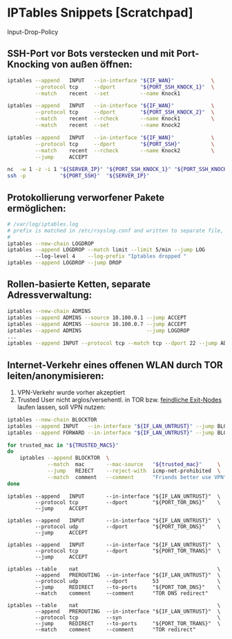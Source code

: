 # IPTables Snippets [Scratchpad]

Input-Drop-Policy

## SSH-Port vor Bots verstecken und mit Port-Knocking von außen öffnen:
``` sh
iptables --append   INPUT   --in-interface "${IF_WAN}"            \
         --protocol tcp     --dport        "${PORT_SSH_KNOCK_1}"  \
         --match    recent  --set          --name Knock1

iptables --append   INPUT   --in-interface "${IF_WAN}"            \
         --protocol tcp     --dport        "${PORT_SSH_KNOCK_2}"  \
         --match    recent  --rcheck       --name Knock1          \
         --match    recent  --set          --name Knock2

iptables --append   INPUT   --in-interface "${IF_WAN}"            \
         --protocol tcp     --dport        "${PORT_SSH}"          \
         --match    recent  --rcheck       --name Knock2          \
         --jump     ACCEPT
```
``` sh
nc  -w 1 -z -i 1 "${SERVER_IP}" "${PORT_SSH_KNOCK_1}" "${PORT_SSH_KNOCK_2}"  # client machine
ssh -p           "${PORT_SSH}"  "${SERVER_IP}"
```

## Protokollierung verworfener Pakete ermöglichen:
``` sh
# /var/log/iptables.log
# prefix is matched in /etc/rsyslog.conf and written to separate file, L4 = Warning
#
iptables --new-chain LOGDROP
iptables --append LOGDROP --match limit --limit 5/min --jump LOG 
         --log-level 4    --log-prefix "Iptables dropped "
iptables --append LOGDROP --jump DROP
```

## Rollen-basierte Ketten, separate Adressverwaltung:
``` sh
iptables --new-chain ADMINS
iptables --append ADMINS --source 10.100.0.1 --jump ACCEPT
iptables --append ADMINS --source 10.100.0.7 --jump ACCEPT
iptables --append ADMINS                     --jump LOGDROP
...
iptables --append INPUT --protocol tcp --match tcp --dport 22 --jump ADMINS
```

## Internet-Verkehr eines offenen WLAN durch TOR leiten/anonymisieren:
1. VPN-Verkehr wurde vorher akzeptiert
2. Trusted User nicht arglos/versehentl. in TOR bzw. [feindliche Exit-Nodes](http://archive.wired.com/politics/security/news/2007/09/embassy_hacks?currentPage=all) laufen lassen, soll VPN nutzen:
``` sh
iptables --new-chain BLOCKTOR
iptables --append INPUT   --in-interface "${IF_LAN_UNTRUST}" --jump BLOCKTOR
iptables --append FORWARD --in-interface "${IF_LAN_UNTRUST}" --jump BLOCKTOR

for trusted_mac in "${TRUSTED_MACS}"
do
    iptables --append BLOCKTOR  \
             --match  mac       --mac-source   "${trusted_mac}"     \
             --jump   REJECT    --reject-with  icmp-net-prohibited  \
             --match  comment   --comment      "Friends better use VPN"
done
```
```
iptables --append   INPUT       --in-interface "${IF_LAN_UNTRUST}"  \ 
         --protocol tcp         --dport        "${PORT_TOR_DNS}"    \
         --jump     ACCEPT

iptables --append   INPUT       --in-interface "${IF_LAN_UNTRUST}"  \ 
         --protocol udp         --dport        "${PORT_TOR_DNS}"    \   
         --jump     ACCEPT

iptables --append   INPUT       --in-interface "${IF_LAN_UNTRUST}"  \
         --protocol tcp         --dport        "${PORT_TOR_TRANS}"  \
         --jump     ACCEPT

iptables --table    nat                                             \
         --append   PREROUTING  --in-interface "${IF_LAN_UNTRUST}"  \
         --protocol udp         --dport        53                   \
         --jump     REDIRECT    --to-ports     "${PORT_TOR_DNS}"    \
         --match    comment     --comment      "TOR DNS redirect"

iptables --table    nat                                             \
         --append   PREROUTING  --in-interface "${IF_LAN_UNTRUST}"  \
         --protocol tcp         --syn                               \
         --jump     REDIRECT    --to-ports     "${PORT_TOR_TRANS}"  \
         --match    comment     --comment      "TOR redirect"
```

